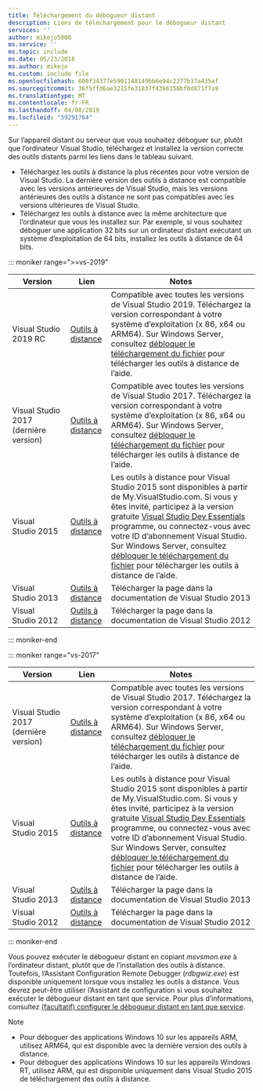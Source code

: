 ```yaml
---
title: Téléchargement du débogueur distant
description: Liens de téléchargement pour le débogueur distant
services: ''
author: mikejo5000
ms.service: ''
ms.topic: include
ms.date: 05/23/2018
ms.author: mikejo
ms.custom: include file
ms.openlocfilehash: 600f34377e5901148149bb6e94c2277b37a435af
ms.sourcegitcommit: 36f5ffd6ae3215fe31837f4366158bf0d871f7a9
ms.translationtype: MT
ms.contentlocale: fr-FR
ms.lasthandoff: 04/08/2019
ms.locfileid: "59291764"
---
```

Sur l’appareil distant ou serveur que vous souhaitez déboguer sur, plutôt que l’ordinateur Visual Studio, téléchargez et installez la version correcte des outils distants parmi les liens dans le tableau suivant.

- Téléchargez les outils à distance la plus récentes pour votre version de Visual Studio. La dernière version des outils à distance est compatible avec les versions antérieures de Visual Studio, mais les versions antérieures des outils à distance ne sont pas compatibles avec les versions ultérieures de Visual Studio.
- Téléchargez les outils à distance avec la même architecture que l’ordinateur que vous les installez sur. Par exemple, si vous souhaitez déboguer une application 32 bits sur un ordinateur distant exécutant un système d’exploitation de 64 bits, installez les outils à distance de 64 bits.

::: moniker range=">=vs-2019"

|Version|Lien|Notes|
|-|-|-|
|Visual Studio 2019 RC|[Outils à distance](https://visualstudio.microsoft.com/downloads/?q=remote+tools#remote-tools-for-visual-studio-2019)|Compatible avec toutes les versions de Visual Studio 2019. Téléchargez la version correspondant à votre système d’exploitation (x 86, x64 ou ARM64). Sur Windows Server, consultez [débloquer le téléchargement du fichier](../../debugger/remote-debugging-unblock-file-download.md) pour télécharger les outils à distance de l’aide.|
|Visual Studio 2017 (dernière version)|[Outils à distance](https://my.visualstudio.com/Downloads?q=remote%20tools%20visual%20studio%202017)|Compatible avec toutes les versions de Visual Studio 2017. Téléchargez la version correspondant à votre système d’exploitation (x 86, x64 ou ARM64). Sur Windows Server, consultez [débloquer le téléchargement du fichier](../../debugger/remote-debugging-unblock-file-download.md) pour télécharger les outils à distance de l’aide.|
|Visual Studio 2015|[Outils à distance](https://my.visualstudio.com/Downloads?q=remote%20tools%20visual%20studio%202015)|Les outils à distance pour Visual Studio 2015 sont disponibles à partir de My.VisualStudio.com. Si vous y êtes invité, participez à la version gratuite [Visual Studio Dev Essentials](https://visualstudio.microsoft.com/dev-essentials/) programme, ou connectez-vous avec votre ID d’abonnement Visual Studio. Sur Windows Server, consultez [débloquer le téléchargement du fichier](../../debugger/remote-debugging-unblock-file-download.md) pour télécharger les outils à distance de l’aide.|
|Visual Studio 2013|[Outils à distance](/previous-versions/visualstudio/visual-studio-2013/bt727f1t(v=vs.120)#installing-the-remote-tools)|Télécharger la page dans la documentation de Visual Studio 2013|
|Visual Studio 2012|[Outils à distance](/previous-versions/visualstudio/visual-studio-2012/bt727f1t(v=vs.110)#installing-the-remote-tools)|Télécharger la page dans la documentation de Visual Studio 2012|

::: moniker-end

::: moniker range="vs-2017"

|Version|Lien|Notes|
|-|-|-|
|Visual Studio 2017 (dernière version)|[Outils à distance](https://my.visualstudio.com/Downloads?q=remote%20tools%20visual%20studio%202017)|Compatible avec toutes les versions de Visual Studio 2017. Téléchargez la version correspondant à votre système d’exploitation (x 86, x64 ou ARM64). Sur Windows Server, consultez [débloquer le téléchargement du fichier](../../debugger/remote-debugging-unblock-file-download.md) pour télécharger les outils à distance de l’aide.|
|Visual Studio 2015|[Outils à distance](https://my.visualstudio.com/Downloads?q=remote%20tools%20visual%20studio%202015)|Les outils à distance pour Visual Studio 2015 sont disponibles à partir de My.VisualStudio.com. Si vous y êtes invité, participez à la version gratuite [Visual Studio Dev Essentials](https://visualstudio.microsoft.com/dev-essentials/) programme, ou connectez-vous avec votre ID d’abonnement Visual Studio. Sur Windows Server, consultez [débloquer le téléchargement du fichier](../../debugger/remote-debugging-unblock-file-download.md) pour télécharger les outils à distance de l’aide.|
|Visual Studio 2013|[Outils à distance](/previous-versions/visualstudio/visual-studio-2013/bt727f1t(v=vs.120)#installing-the-remote-tools)|Télécharger la page dans la documentation de Visual Studio 2013|
|Visual Studio 2012|[Outils à distance](/previous-versions/visualstudio/visual-studio-2012/bt727f1t(v=vs.110)#installing-the-remote-tools)|Télécharger la page dans la documentation de Visual Studio 2012|

::: moniker-end

Vous pouvez exécuter le débogueur distant en copiant *msvsmon.exe* à l’ordinateur distant, plutôt que de l’installation des outils à distance. Toutefois, l’Assistant Configuration Remote Debugger (*rdbgwiz.exe*) est disponible uniquement lorsque vous installez les outils à distance. Vous devrez peut-être utiliser l’Assistant de configuration si vous souhaitez exécuter le débogueur distant en tant que service. Pour plus d’informations, consultez [(facultatif) configurer le débogueur distant en tant que service](../../debugger/remote-debugging.md#bkmk_configureService).

>[!NOTE]
>- Pour déboguer des applications Windows 10 sur les appareils ARM, utilisez ARM64, qui est disponible avec la dernière version des outils à distance.
>- Pour déboguer des applications Windows 10 sur les appareils Windows RT, utilisez ARM, qui est disponible uniquement dans Visual Studio 2015 de téléchargement des outils à distance.

